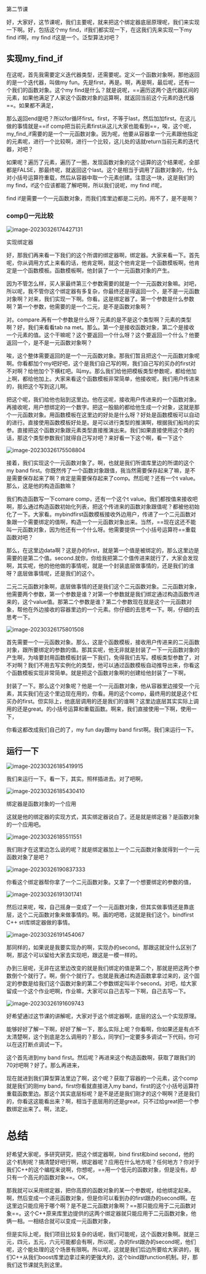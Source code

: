 第二节课

好，大家好，这节课呢，我们主要呢，就来把这个绑定器底层原理呢，我们来实现一下啊。好，包括这个my find，if我们都实现一下，在这我们先来实现一下my find if啊，my find if这是一个。泛型算法对吧？

## 实现my_find_if 

在这呢，首先我需要定义迭代器类型，还需要呢。定义一个函数对象啊，那他返回的是一个迭代器，叫做my fun。先是first，再是。啊，再是啊，最后呢，还有一个我们的函数对象。这个my find是什么？就是说呢，==遍历这两个迭代器区间的元素，如果他满足了人家这个函数对象的运算啊，就返回当前这个元素的迭代器==。如果都不满足，

那么返回end是吧？所以for循环first。first，不等于last，然后加加first。在这儿做的事情就是==if comp把当前元素first从这儿大家也能看到==，唉，这个呢，my_find_if需要的是一个一元函数对象。因为呢，他要从容器拿一个元素跟他指定的元素呢，进行一个比较啊，进行一个比较，这儿处的话就return当前元素的迭代器，对吧？

如果呢？遍历了元素，遍历了一圈，发现函数对象的这个运算的这个结果呢，全部都是FALSE，那最终呢，就返回这个last。这个是相当于调用了函数对象的，什么对小括号运算符重载，然后从容器中取一个元素创建。注意这一块，这是我们的my find，if这个应该都能了解吧啊，所以我们说呢，my find if呢，

find if是需要一个一元函数对象，而我们库里边都是二元的。用不了，是不是啊？

### comp()一元比较

![image-20230326174427131](image/image-20230326174427131.png)





实现绑定器



好，那我们再来看一下我们的这个所谓的绑定器啊，绑定器。大家来看一下。首先呢，你从调用方式上来看的话，他肯定啊，就这个他肯定是一个函数模板啊，他肯定是一个函数模板。函数模板啊，他封装了一个一元函数对象的产生。

因为不管怎么样，买人家最终第三个参数需要的就是一个一元函数对象嘛。对吧，所以呢，我不管你这个绑定器有多复杂，你最终还是得返回一个，是不是一元函数对象啊？对来，我们实现一下啊。你看。这是绑定器了。第一个参数是什么参数啊？第一个参数，他需要的是一个二元，是不是函数对象啊？

对。compare.再有一个参数是什么呀？元素的是不是这个类型啊？元素的类型啊？好，我们来看看tab na met。那么。第一个是接收函数对象，第二个是接收一个元素的值。这个干嘛呢？这个要返回一个什么呀？这个要返回一个什么？他要返回一个，是不是一元函数对象啊？

唉，这个整体需要返回的是一个一元函数对象。那我们暂且把这个一元函数对象呢啊。你看都加个my吧好吧，这个是我们自己写的啊，我们自己写的买办的first对不对啊？给他加个下横杠吧。叫my。那么我们给他把模板类型参数呢，都给他加上啊，都给他加上。大家来看这个函数模板非常简单，他接收呢，我们用户传进来的，我把这个写到这儿啊。

把这个呢，我们给他也贴到这里边。他在这呢，接收用户传进来的一个函数对象。再接收呢，用户想绑定的一个数字。把这一股脑的都给他生成一个对象，这就是那个一元函数对象。用函数模板在这里边的好处是什么呀？好处是函数模板可以自动的进行。直接使用函数模板好处是。是可以进行类型的推演啊，根据我们船坞的实参。直接把这个函数对象跟元素类型直接推演出来。我们如果直接使用这个类的话，那这个类型参数我们就得自己写对吧？来好看一下这个啊，看一下这个



![image-20230326175508804](image/image-20230326175508804.png)

接着，我们实现这个一元函数对象了。啊，也就是我们所谓库里边的所谓的这个my band first。你既然传了一个函数对象跟值，我当然需要保存起来了嘛，是不是需要保存起来了啊？肯定是需要保存起来了comp。然后呢？还有一个t value。那么，这是他的构造函数嘛？

我们构造函数写一下comare comp，还有一个这个t value。我们都按值来接收吧啊，那么通过构造函数初始化列表，把这个传进来的函数对象跟值呢？都被他初始化了一下。大家看。mybindfirst函数模板接收外边用户，传递了一个二元函数对象跟一个需要绑定的值啊，构造一个一元函数对象出来。当然，==现在这还不能叫一元函数对象，因为他还有一个什么呀。他需要提供一个小括号运算符==重载函数对吧？

那么，在这里边data啊？这是办的first，就是第一个值是被绑定的，那么这里边是需要的是第二个值。second.就你，你给我把第二个值传进来就行了，大家会发现啊，其实呢，他的他他做的事情呢，就是一个封装底层做事情的，还是我们的谁呀？底层做事情呢，还是我们的这个。

二元二元函数对象啊，底层做事情的还是我们这个二元函数对象。二元函数对象，他需要两个参数，第一个参数是谁？对第一个参数就是我们绑定通过构造函数传进来的，这个value值。那第二个参数是谁？第二个参数现在就是这个一元函数对象，帮他在外边接收的容器里边的一个元素。你仔细的去思考一下。啊，仔细的去思考一下。

![image-20230326175801508](image/image-20230326175801508.png)

首先需要一个一元函数对象。那么，这是个函数模板，接收用户传进来的二元函数对象，跟所要绑定的参数的值。那其实呢，他无非就是封装了一下一元函数对象的产生啊，为啥要封用函数模板封装一下我们，免得我们去写。模板类型参数了，对不对啊？我们不用去写实例化的类型，他可以通过函数模板自动推导出来，你看这个函数模板实现非常简单。就是把这个函数对象啊的创建给他封装了一下啊，

封装了一下。那么这个对象呢？他是一个一元函数对象，他从容器里边接受一个元素，其实我们在这个里边现在用的，你看。用的这个comp，最终用的就是这个杠买办的first。但实际上，他底层调用的还是我们的谁啊？这里边底层其实实际上调用的还是great。的小括号运算和重载函数。啊来，我们直接使用一下啊，使用一下，

你看这都改成我们自己的了，my fun day跟my band first啊。我们来运行一下。



## 运行一下



![image-20230326185419915](image/image-20230326185419915.png)

我们来运行一下。看一下，其实。照样插进去。对了吧啊，

![image-20230326185430410](image/image-20230326185430410.png)

绑定器是函数对象的一个应用

这就是他的绑定器的实现方式，其实绑定器说白了。还是就是绑定器？是函数对象的一个应用吧。

![image-20230326185511551](image/image-20230326185511551.png)

我们刚才在这里边怎么说的呢？就是绑定器加上一个二元函数对象就得到一个一元函数对象了是吧？

![image-20230326190837333](image/image-20230326190837333.png)

你看这个绑定器帮你拿了一个二元函数对象。又拿了一个想要绑定的参数的值，

![image-20230326191301741](image/image-20230326191301741.png)

然后过来呢，唉，自己摇身一变成了一个一元函数对象，但其实做事情还是靠底层，这个二元函数对象来做事情的。啊。画的吧嗯，这就是我们这个。bindfirst C++ stl库绑定器做的事情。

![image-20230326191454067](image/image-20230326191454067.png)

那同样的，如果说是我要实现办的啊，实现办的second。那跟这就没什么区别了啊，那这个可以留给大家去实现吧，跟这是一模一样的。

办到三层呢，无非在这里边改变的就是我们绑定的值是第二个，那就是把这两个参数倒个个就行了。啊，倒个个就行了。也就是我通过构造函数拿拿过来的，这个固定的参数是给我们这个函数对象的第二个参数绑定叫半个second。对吧，给大家留成一个这个作业吧啊，作业嘛，大家可以自己去写一下啊，自己去写一下。

![image-20230326191609743](image/image-20230326191609743.png)

好希望通过这节课的讲解呢，大家对于这个绑定器啊，底层的这么一个实现原理。

能够好好了解一下啊，好好了解一下，那么实际上呢？你看啊，你如果还是有点不太清楚啊，这个到底是怎么调用的？那么，同学们一定要多多调试一下代码，你可以在这打断点调试一下。

这个首先进到my band first。然后呢？再进来这个构造函数啊，获取了跟我们的70对吧啊？好了。那么再进来，

现在就进到我们算型算法里边了啊，这个呢？获取了容器的一个元素，这个comp就是我们的刚my band，first你看就直接进入my band，first的这个小括号运算符重载函数里边。那这个其实底层标呢？是不是还是我们刚才的这个啊啊？还是我们的，你看这这能看出来？啊，相当于底层用的还是great，只不过给great把一个参数绑定出来了。啊，法定。





# 总结

好希望大家呢，多研究研究，把这个绑定器啊，bind first和bind second，他的这个机制呢？搞清楚好吧行啊，绑定器呢？应用在什么地方呢？任何地方？你对于我们C++的这个编程来说啊，你想呢，==用一个低元的函数对象，但是没有。却只有一个高元的函数对象==。OK，

那我就可以采用绑定器，把你高原的函数对象的某一个参数呢，给他绑定起来。啊，然后变成一个递元函数对象，但是你可以看到办的first跟办的second啊。在这里边只能应用于哪个啊？是不是二元函数对象啊？==那只能应用于二元函数对象==。这个C++原来库里边提供的这两个绑定器就只能应用于二元函数对象，他俩一相。一相结合就可以变成一元函数对象，

但是实际上呢，我们项目比较复杂的话呢，我们可能呢，这个函数对象啊。就是三元，四元，五元，六元可能都会有啊，所以呢，办的first跟办的second呢，他们呢，这个能处理的这个场景有限啊。所以呢，这就是我们后边所要给大家讲的，我们C++从我们boost库里边拿过来的更强大的，这个bind跟function机制。好，那我们这节课就先到这里。